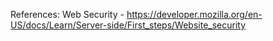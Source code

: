 References: 
Web Security - https://developer.mozilla.org/en-US/docs/Learn/Server-side/First_steps/Website_security
